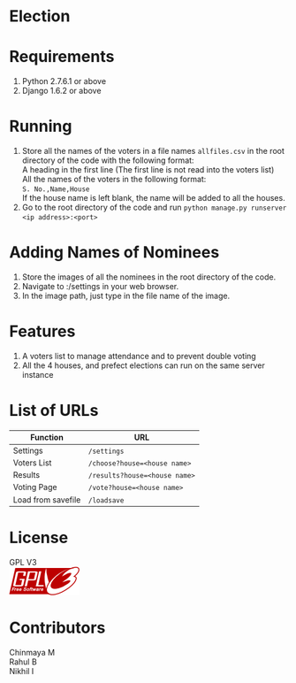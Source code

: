 # Election
# Requirements
1. Python 2.7.6.1 or above
2. Django 1.6.2 or above
  
# Running
1. Store all the names of the voters in a file names `allfiles.csv` in the root directory of the code with the following format:  
A heading in the first line (The first line is not read into the voters list)  
All the names of the voters in the following format:  
`S. No.,Name,House`  
If the house name is left blank, the name will be added to all the houses.  
2. Go to the root directory of the code and run `python manage.py runserver <ip address>:<port>`  

# Adding Names of Nominees  
1. Store the images of all the nominees in the root directory of the code.  
2. Navigate to <ip address>:<port>/settings in your web browser. 
3. In the image path, just type in the file name of the image.  

# Features
1. A voters list to manage attendance and to prevent double voting
2. All  the 4 houses, and prefect elections can run on the same server instance

# List of URLs
Function          | URL
------------------|----------------------------
Settings          |`/settings`
Voters List       |`/choose?house=<house name>`
Results           |`/results?house=<house name>`
Voting Page       |`/vote?house=<house name>`
Load from savefile|`/loadsave`

# License
GPL V3  
![GPL V3 Logo](gplv3.png)  

# Contributors  
Chinmaya M  
Rahul B  
Nikhil I  
